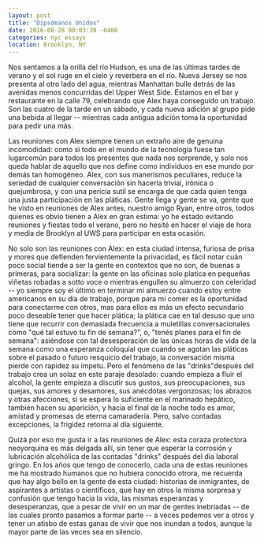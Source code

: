 ```yaml
---
layout: post
title: "Dipsómanos Unidos"
date: 2016-08-28 00:03:39 -0400
categories: nyc essays
location: Brooklyn, NY
---
```


Nos sentamos a la orilla del río Hudson, es una de las últimas tardes de verano y el sol ruge en el cielo y reverbera en el río. Nueva Jersey se nos presenta al otro lado del agua, mientras Manhattan bulle detrás de las avenidas menos concurridas del Upper West Side. Estamos en el bar y restaurante en la calle 79, celebrando que Alex haya conseguido un trabajo. Son las cuatro de la tarde en un sábado, y cada nueva adición al grupo pide una bebida al llegar -- mientras cada antigua adición toma la oportunidad para pedir una más.

Las reuniones con Alex siempre tienen un extraño aire de genuina incomodidad: como si todo en el mundo de la tecnología fuese tan lugarcomún para todos los presentes que nada nos sorprende, y solo nos queda hablar de aquello que nos define como individuos en ese mundo por demás tan homogéneo. Alex, con sus manerismos peculiares, reduce la seriedad de cualquier conversación sin hacerla trivial, irónica o quejumbrosa, y con una pericia sutil se encarga de que cada quien tenga una justa participación en las pláticas. Gente llega y gente se va, gente que he visto en reuniones de Alex antes, nuestro amigo Ryan, entre otros, todos quienes es obvio tienen a Alex en gran estima: yo he estado evitando reuniones y fiestas todo el verano, pero no hesité en hacer el viaje de hora y media de Brooklyn al UWS para participar en esta ocasión.

No solo son las reuniones con Alex: en esta ciudad intensa, furiosa de prisa y mores que defienden fervientemente la privacidad, es fácil notar cuán poco social tiende a ser la gente en contextos que no son, de buenas a primeras, para socializar: la gente en las oficinas solo platica en pequeñas viñetas robadas a sotto voce o mientras engullen su almuerzo con celeridad -- yo siempre soy el último en terminar mi almuerzo cuando estoy entre americanos en su día de trabajo, porque para mí comer es la oportunidad para conectarme con otros, mas para ellos es más un efecto secundario poco deseable tener que hacer plática; la plática cae en tal desuso que uno tiene que recurrir con demasiada frecuencia a muletillas conversacionales como "qué tal estuvo tu fin de semana?", o, "tenés planes para el fin de semana": asiéndose con tal desesperación de las únicas horas de vida de la semana como una esperanza coloquial que cuando se agotan las pláticas sobre el pasado o futuro resquicio del trabajo, la conversación misma pierde con rapidez su ímpetu. Pero el fenómeno de las "drinks"después del trabajo crea un solaz en este paraje desolado: cuando empieza a fluir el alcohol, la gente empieza a discutir sus gustos, sus preocupaciones, sus quejas, sus amores y desamores, sus anécdotas vergonzosas; los abrazos y otras afecciones, si se espera lo suficiente en el marinado hepático, también hacen su aparición, y hacia el final de la noche todo es amor, amistad y promesas de eterna camaradería. Pero, salvo contadas excepciones, la frigidez retorna al día siguiente.

Quizá por eso me gusta ir a las reuniones de Alex: esta coraza protectora neoyorquina es más delgada allí, sin tener que esperar la corrosión y lubricación alcohólica de las contadas "drinks" después del día laboral gringo. En los años que tengo de conocerlo, cada una de estas reuniones me ha mostrado humanos que no hubiera conocido otrora, me recuerda que hay algo bello en la gente de esta ciudad: historias de inmigrantes, de aspirantes a artistas o científicos, que hay en otros la misma sorpresa y confusión que tengo hacia la vida, las mismas esperanzas y desesperanzas, que a pesar de vivir en un mar de gentes inebriadas -- de las cuales pronto pasamos a formar parte -- a veces podemos ver a otros y tener un atisbo de estas ganas de vivir que nos inundan a todos, aunque la mayor parte de las veces sea en silencio.

